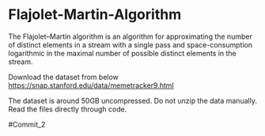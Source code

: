 # Flajolet-Martin-Algorithm
The Flajolet–Martin algorithm is an algorithm for approximating the number of distinct elements in a stream with a single pass and space-consumption logarithmic in the maximal number of possible distinct elements in the stream.

Download the dataset from below
https://snap.stanford.edu/data/memetracker9.html

The dataset is around 50GB uncompressed. Do not unzip the data manually. Read the files directly through code.

#Commit_2
